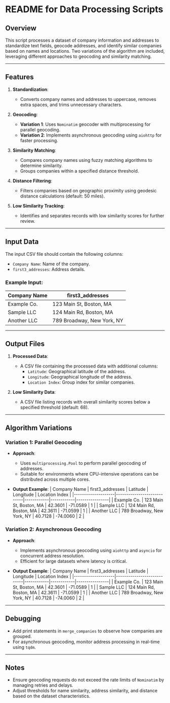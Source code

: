 # README for Data Processing Scripts

## Overview
This script processes a dataset of company information and addresses to standardize text fields, geocode addresses, and identify similar companies based on names and locations. Two variations of the algorithm are included, leveraging different approaches to geocoding and similarity matching.

---

## Features
1. **Standardization**:
    - Converts company names and addresses to uppercase, removes extra spaces, and trims unnecessary characters.

2. **Geocoding**:
    - **Variation 1**: Uses `Nominatim` geocoder with multiprocessing for parallel geocoding.
    - **Variation 2**: Implements asynchronous geocoding using `aiohttp` for faster processing.

3. **Similarity Matching**:
    - Compares company names using fuzzy matching algorithms to determine similarity.
    - Groups companies within a specified distance threshold.

4. **Distance Filtering**:
    - Filters companies based on geographic proximity using geodesic distance calculations (default: 50 miles).

5. **Low Similarity Tracking**:
    - Identifies and separates records with low similarity scores for further review.

---

## Input Data
The input CSV file should contain the following columns:
- `Company Name`: Name of the company.
- `first3_addresses`: Address details.

### Example Input:
| Company Name       | first3_addresses           |
|--------------------|----------------------------|
| Example Co.        | 123 Main St, Boston, MA    |
| Sample LLC         | 124 Main Rd, Boston, MA    |
| Another LLC        | 789 Broadway, New York, NY |

---

## Output Files
1. **Processed Data**:
    - A CSV file containing the processed data with additional columns:
        - `Latitude`: Geographical latitude of the address.
        - `Longitude`: Geographical longitude of the address.
        - `Location Index`: Group index for similar companies.

2. **Low Similarity Data**:
    - A CSV file listing records with overall similarity scores below a specified threshold (default: 68).

---

## Algorithm Variations

### Variation 1: Parallel Geocoding
- **Approach**:
    - Uses `multiprocessing.Pool` to perform parallel geocoding of addresses.
    - Suitable for environments where CPU-intensive operations can be distributed across multiple cores.

- **Output Example**:
  | Company Name       | first3_addresses           | Latitude   | Longitude  | Location Index |
  |--------------------|----------------------------|------------|------------|----------------|
  | Example Co.        | 123 Main St, Boston, MA    | 42.3601    | -71.0589   | 1              |
  | Sample LLC         | 124 Main Rd, Boston, MA    | 42.3611    | -71.0599   | 1              |
  | Another LLC        | 789 Broadway, New York, NY | 40.7128    | -74.0060   | 2              |

### Variation 2: Asynchronous Geocoding
- **Approach**:
    - Implements asynchronous geocoding using `aiohttp` and `asyncio` for concurrent address resolution.
    - Efficient for large datasets where latency is critical.

- **Output Example**:
  | Company Name       | first3_addresses           | Latitude   | Longitude  | Location Index |
  |--------------------|----------------------------|------------|------------|----------------|
  | Example Co.        | 123 Main St, Boston, MA    | 42.3601    | -71.0589   | 1              |
  | Sample LLC         | 124 Main Rd, Boston, MA    | 42.3611    | -71.0599   | 1              |
  | Another LLC        | 789 Broadway, New York, NY | 40.7128    | -74.0060   | 2              |

---

## Debugging
- Add print statements in `merge_companies` to observe how companies are grouped.
- For asynchronous geocoding, monitor address processing in real-time using `tqdm`.

---

## Notes
- Ensure geocoding requests do not exceed the rate limits of `Nominatim` by managing retries and delays.
- Adjust thresholds for name similarity, address similarity, and distance based on the dataset characteristics.